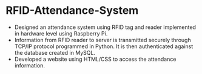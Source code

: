 # RFID-Attendance-System
- Designed an attendance system using RFID tag and reader implemented in hardware level using Raspberry Pi.
- Information from RFID reader to server is transmitted securely through TCP/IP protocol programmed in Python. It is then authenticated against the database created in MySQL.
- Developed a website using HTML/CSS to access the attendance information.

